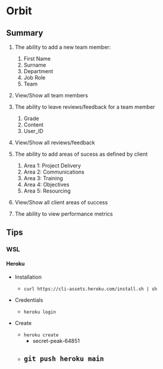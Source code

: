 # Orbit

## Summary

1. The ability to add a new team member:
    1. First Name
    2. Surname
    3. Department
    4. Job Role
    5. Team
    
2. View/Show all team members

3. The ability to leave reviews/feedback for a team member
    1. Grade
    2. Content
    3. User_ID
    
4. View/Show all reviews/feedback

5. The ability to add areas of sucess as defined by client
    1. Area 1: Project Delivery
    2. Area 2: Communications
    3. Area 3: Training
    4. Area 4: Objectives
    5. Area 5: Resourcing

6. View/Show all client areas of success

7. The ability to view performance metrics

## Tips

### WSL

#### Heroku

- Installation
   - `curl https://cli-assets.heroku.com/install.sh | sh`
   
- Credentials
   - `heroku login`
   
- Create
   - `heroku create`
      - secret-peak-64851
   - `git push heroku main`
      - 

